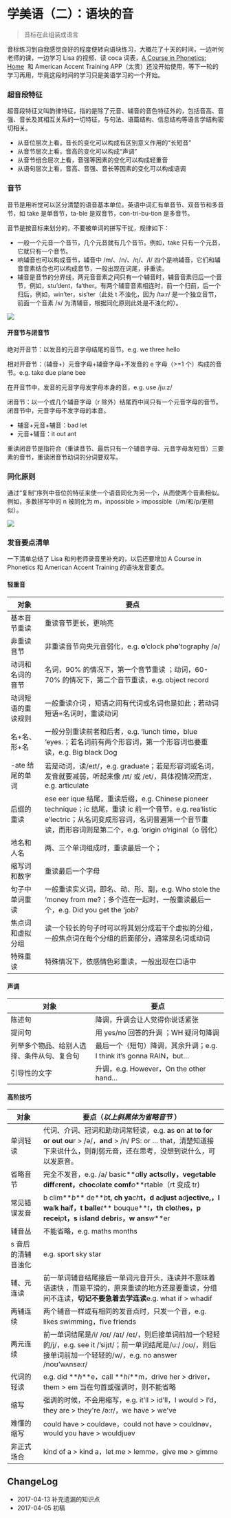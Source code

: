 # 学美语（二）：语块的音


> 音标在此组装成语言

音标练习到自我感觉良好的程度便转向语块练习，大概花了十天的时间，一边听何老师的课，一边学习 Lisa 的视频、读 coca 词表，[A Course in Phonetics: Home](https://corpus.linguistics.berkeley.edu/acip/)  和 American Accent Training APP（太贵）还没开始使用，等下一轮的学习再用，毕竟这段时间的学习只是美语学习的一个开始。

### 超音段特征

超音段特征又叫韵律特征，指的是除了元音、辅音的音色特征外的，包括音高、音强、音长及其相互关系的一切特征，与句法、语篇结构、信息结构等语言学结构密切相关。

- 从音位层次上看，音长的变化可以构成有区别意义作用的“长短音”
- 从音节层次上看，音高的变化可以构成“声调”
- 从音节组合层次上看，音强等因素的变化可以构成轻重音
- 从语句层次上看，音高、音强、音长等因素的变化可以构成语调

### 音节

音节是用听觉可以区分清楚的语音基本单位。英语中词汇有单音节、双音节和多音节，如 take 是单音节，ta-ble 是双音节，con-tri-bu-tion 是多音节。

音节是按音标来划分的，不要被单词的拼写干扰，规律如下：

- 一般一个元音一个音节，几个元音就有几个音节。例如，take 只有一个元音，它就只有一个音节。
- 响辅音也可以构成音节，辅音中 /m/、/n/、/ŋ/、/l/ 四个是响辅音，它们和辅音音素结合也可以构成音节，一般出现在词尾，非重读。
- 辅音是音节的分界线，两元音音素之间只有一个辅音时，辅音音素归后一个音节，例如，stu’dent，fa‘ther。有两个辅音音素相连时，前一个归前，后一个归后，例如，win’ter，sis‘ter（此处 t 不浊化，因为 /tə:r/ 是一个独立音节，前面一个音素 /s/ 为清辅音，根据同化原则此处是不浊化的）。

![](http://images.stanine.top/WEBRESOURCE466444dd47f0e43908c89c52bad7fc8b.jpg?imageView/2/w/600/q/90)

#### 开音节与闭音节

绝对开音节：以发音的元音字母结尾的音节。e.g. we three hello

相对开音节：（辅音+）元音字母+辅音字母+不发音的 e 字母（>=1 个）构成的音节。e.g. take due plane bee

在开音节中，发音的元音字母发字母本身的音，e.g. use /ju:z/

闭音节：以一个或几个辅音字母（r 除外）结尾而中间只有一个元音字母的音节。闭音节中，元音字母不发字母的本音。

- 辅音+元音+辅音：bad let
- 元音+辅音：it out ant

重读闭音节是指符合（重读音节、最后只有一个辅音字母、元音字母发短音）三要素的音节，重读闭音节动词的分词要双写。

### 同化原则

通过“复制”序列中音位的特征来使一个语音同化为另一个，从而使两个音素相似。例如，多数拼写中的 n 被同化为 m，inpossible > impossible（/m/和/p/更相似）。

![](http://images.stanine.top/ipa_cons.gif)

### 发音要点清单

一下清单总结了 Lisa 和何老师录音里补充的，以后还要增加 A Course in Phonetics 和 American Accent Training 的语块发音要点。

#### 轻重音

| 对象               | 要点                                                                                                                                                                                                                |
| ------------------ | ------------------------------------------------------------------------------------------------------------------------------------------------------------------------------------------------------------------- |
| 基本音节重读       | 重读音节更长，更响亮                                                                                                                                                                                                |
| 非重读音节         | 非重读音节向央元音弱化，e.g. **o**’clock ph**o**’tography /ə/                                                                                                                                                       |
| 动词和名词的音节   | 名词，90% 的情况下，第一个音节重读 ；动词，60-70% 的情况下，第二个音节重读，e.g. object record                                                                                                                      |
| 动词短语的重读规则 | 一般重读介词 ，短语之间有代词或名词也是如此；若动词短语=名词时，重读动词                                                                                                                                            |
| 名+名、形+名       | 一般分别重读前者和后者，e.g. ‘lunch time，blue ‘eyes.；若名词前有两个形容词，第一个形容词也要重读，e.g. Big black Dog                                                                                               |
| -ate 结尾的单词    | 若是动词，读/eɪt/，e.g. graduate；若是形容词或名词，发音就要减弱，听起来像 /ɪt/ 或 /et/，具体视情况而定，e.g. articulate                                                                                            |
| 后缀的重读         | ese eer ique 结尾，重读后缀，e.g. Chinese pioneer technique；ic 结尾，重读 ic 前一个音节，e.g. rea‘listic e’lectric；从名词变成形容词，名词普遍第一个音节重读，而形容词则是第二个，e.g. ’origin o‘riginal（o 弱化） |
| 地名和人名         | 两、三个单词组成时，重读最后一个；                                                                                                                                                                                  |
| 缩写词和数字       | 重读最后一个字母                                                                                                                                                                                                    |
| 句子中单词重读     | 一般重读实义词，即名、动、形、副，e.g. Who stole the ‘money from me?；多个连在一起时，一般重读最后一个，e.g. Did you get the ‘job?                                                                                  |
| 焦点词和虚拟分组   | 读一个较长的句子时可以将其划分成若干个虚拟的分组，一般焦点词在每个分组的后面部分，通常是名词或动词                                                                                                                  |
| 特殊重读           | 特殊情况下，依感情色彩重读，一般出现在口语中                                                                                                                                                                        |

#### 声调

| 对象                                       | 要点                                                               |
| ------------------------------------------ | ------------------------------------------------------------------ |
| 陈述句                                     | 降调，升调会让人觉得你说话紧张                                     |
| 提问句                                     | 用 yes/no 回答的升调 ；WH 疑问句降调                               |
| 列举多个物品、给别人选择、条件从句、复合句 | 最后一个（短句）降调，其余升调；e.g. I think it’s gonna RAIN，but… |
| 引导性的文字                               | 升调，e.g. However，On the other hand…                             |

#### 高阶技巧

| 对象               | 要点（**_以上斜黑体为省略音节_** ）                                                                                                                                                                              |
| ------------------ | ---------------------------------------------------------------------------------------------------------------------------------------------------------------------------------------------------------------- |
| 单词轻读           | 代词、介词、冠词和助动词常轻读，e.g. **a**s **o**n **a**t t**o** f**o**r **o**r **ou**t **ou**r > /ə/，**and** > /n/ PS: or … that，清楚知道接下来说什么，则削弱元音，还在思考，没想到说什么，可以发原音。       |
| 省略音节           | 完全不发音，e.g. /a/ basic**_a_**lly acts**_a_**lly，veg**_e_**table diff**_e_**rent，choc**_o_**late comf**_o_**rtable（rt 变成 tr)                                                                             |
| 常见错误发音       | b clim**_b_** de**_b_**t, ch ya**_ch_**t，d a**_d_**just a**_d_**jective,，l wa**_l_**k ha**_l_**f，t balle**_t_** bouque**_t_**，th clo**_th_**es，p recei**_p_**t，s i**_s_**land debri**_s_**，w ans**_w_**er |
| 辅音丛             | 不能省略，e.g. maths months                                                                                                                                                                                      |
| s 音后的清辅音浊化 | e.g. sport sky star                                                                                                                                                                                              |
| 辅、元连读         | 前一单词辅音结尾接后一单词元音开头，连读并不意味着语速快 ，而是平滑的，原来重读的地方还是要重读，分组间不连读，**切记不要急着去学连读**e.g. what if > whadif                                                     |
| 两辅连续           | 两个辅音一样或有相同的发音点时，只发一个音，e.g. likes swimming，five friends                                                                                                                                    |
| 两元连续           | 前一单词结尾是/i/ /oɪ/ /aɪ/ /eɪ/，则后接单词前加一个轻轻的/j/，e.g. see it /’sijɪt/；前一单词结尾是/u:/ /oʊ/，则后接单词前加一个轻轻的/w/，e.g. no answer /noʊ‘wʌnsə:r/                                          |
| 代词的轻读         | e.g. did **_h_**e，call **_hi_**m，drive her > driver，them > em 当在句首或强调时，则不能省略                                                                                                                    |
| 缩写               | 强调的时候，不会用缩写，e.g. it’ll > id’ll，I would > I’d，they are > they're /ə:r/，we have > we've                                                                                                             |
| 难懂的缩写         | could have > couldəve，could not have > couldnəv，would you have > wouldjuəv                                                                                                                                     |
| 非正式场合         | kind of a > kind a，let me > lemme，give me > gimme                                                                                                                                                              |

## ChangeLog

- 2017-04-13 补充遗漏的知识点
- 2017-04-05 初稿

